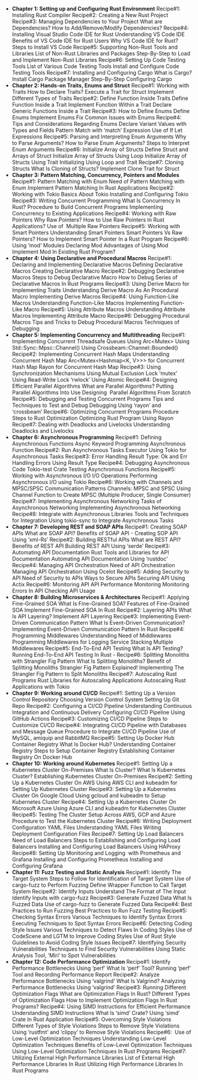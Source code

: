 -  **Chapter 1: Setting up and Configuring Rust Environment**
		Recipe#1: Installing Rust Compiler
		Recipe#2: Creating a New Rust Project
		Recipe#3: Managing Dependencies to Your Project
		What are Dependencies?
		How to Add/Remove/Modify Dependencies?
		Recipe#4: Installing Visual Studio Code IDE for Rust
		Understanding VS Code IDE
		Benefits of VS Code IDE for Rust Users
		Why VS Code IDE for Rust?
		Steps to Install VS Code
		Recipe#5: Supporting Non-Rust Tools and Libraries
		List of Non-Rust Libraries and Packages
		Step-By-Step to Load and Implement Non-Rust Libraries
		Recipe#6: Setting Up Code Testing Tools
		List of Various Code Testing Tools
		Install and Configure Code Testing Tools
		Recipe#7: Installing and Configuring Cargo
		What is Cargo?
		Install Cargo Package Manager
		Step-By-Step Configuring Cargo
- **Chapter 2: Hands-on Traits, Enums and Struct**
		Recipe#1: Working with Traits
		How to Declare Traits?
		Execute a Trait for Struct
		Implement Different Types of Traits
		Recipe#2: Define Function Inside Traits
		Define Function Inside a Trait
		Implement Function Within a Trait
		Declare Generic Functions Inside a Trait
		Recipe#3: How to Define Enums
		Define Enums
		Implement Enums
		Fix Common Issues with Enums
		Recipe#4: Tips and Considerations Regarding Enums
		Declare Variant Values with Types and Fields
		Pattern Match with ‘match’ Expression
		Use of If Let Expressions
		Recipe#5: Parsing and Interpreting Enum Arguments
		Why to Parse Arguments?
		How to Parse Enum Arguments?
		Steps to Interpret Enum Arguments
		Recipe#6: Initialize Array of Structs
		Define Struct and Arrays of Struct
		Initialize Array of Structs Using Loop
		Initialize Array of Structs Using Trait
		Initializing Using Loop and Trait
		Recipe#7: Cloning Structs
		What Is Cloning of Structs?
		Implement Clone Trait for Struct
- **Chapter 3: Pattern Matching, Concurrency, Pointers and Modules**
		Recipe#1: Pattern Matching with Enum
		Need of Pattern Matching with Enum
		Implement Pattern Matching In Rust Applications
		Recipe#2: Working with Tokio
		Basics About Tokio
		Installing and Configuring Tokio
		Recipe#3: Writing Concurrent Programming
		What Is Concurrency In Rust?
		Procedure to Build Concurrent Programs
		Implementing Concurrency to Existing Applications
		Recipe#4: Working with Raw Pointers
		Why Raw Pointers?
		How to Use Raw Pointers In Rust Applications?
		Use of  Multiple Raw Pointers
		Recipe#5: Working with Smart Pointers
		Understanding Smart Pointers
		Smart Pointers Vs Raw Pointers?
		How to Implement Smart Pointer In a Rust Program
		Recipe#6: Using ‘mod’ Modules
		Declaring Mod
		Advantages of Using Mod
		Implement Mod In Existing Rust Program?
- **Chapter 4: Using Declarative and Procedural Macros**
		Recipe#1: Declaring and Implementing Declarative Macros
		Defining Declarative Macros
		Creating Declarative Macro
		Recipe#2: Debugging Declarative Macros
		Steps to Debug Declarative Macro
		How to Debug Series of Declarative Macros In Rust Programs
		Recipe#3: Using Derive Macro for Implementing Traits
		Understanding Derive Macro As An Procedural Macro
		Implementing Derive Macros
		Recipe#4: Using Function-Like Macros
		Understanding Function-Like Macros
		Implementing Function-Like Macro
		Recipe#5: Using Attribute Macros
		Understanding Attribute Macros
		Implementing Attribute Macro
		Recipe#6: Debugging Procedural Macros
		Tips and Tricks to Debug Procedural Macros
		Techniques of Debugging
- **Chapter 5: Implementing Concurrency and Multithreading**
	  Recipe#1: Implementing Concurrent Threadsafe Queues
	  Using Arc<Mutex<T>>
	  Using Std::Sync::Mpsc::Channel()
	  Using Crossbeam::Channel::Bounded()
	  Recipe#2: Implementing Concurrent Hash Maps
	  Understanding Concurrent Hash Map
	  Arc<Mutex<Hashmap<K, V>>> for Concurrent Hash Map
	  Rayon for Concurrent Hash Map
	  Recipe#3: Using Synchronization Mechanisms
	  Using Mutual Exclusion Lock ‘mutex’
	  Using Read-Write Lock ‘rwlock’
	  Using Atomic
	  Recipe#4: Designing Efficient Parallel Algorithms
	  What are Parallel Algorithms?
	  Putting Parallel Algorithms Into Use
	  Designing  Parallel Algorithms From Scratch
	  Recipe#5: Debugging and Testing Concurrent Programs
	  Tips and Techniques to Test and Debug
	  Debugging Using ‘rayon’ and ‘crossbeam’
	  Recipe#6: Optimizing Concurrent Programs
	  Procedure Steps to Rust Optimization
	  Optimizing Rust Program Using Rayon
	  Recipe#7: Dealing with Deadlocks and Livelocks
	  Understanding Deadlocks and Livelocks
- **Chapter 6: Asynchronous Programming**
		Recipe#1: Defining Asynchronous Functions
		Async Keyword
		Programming Asynchronous Function
		Recipe#2: Run Asynchronous Tasks
		Executor
		Using Tokio for Asynchronous Tasks
		Recipe#3: Error Handling
		Result Type: Ok and Err
		Handling Errors Using Result Type
		Recipe#4: Debugging Asynchronous Code
		Tokio-test Crate
		Testing Asynchronous Functions
		Recipe#5: Working with Asynchronous I/O
		I/O Operations
		Performing Asynchronous I/O using Tokio
		Recipe#6: Working with Channels and MPSC/SPSC Communication Patterns
		Channels: MPSC and SPSC
		Using Channel Function to Create MPSC (Multiple Producer, Single Consumer)
		Recipe#7: Implementing Asynchronous Networking
		Tasks of Asynchronous Networking
		Implementing Asynchronous Networking
		Recipe#8: Integrate with Asynchronous Libraries
		Tools and Techniques for Integration
		Using tokio-sync to Integrate Asynchronous Tasks
- **Chapter 7: Developing REST and SOAP APIs**
		Recipe#1: Creating SOAP APIs
		What are SOAP API?
		Benefits of SOAP API -
		Creating SOP API Using ‘xml-Rs’
		Recipe#2: Building RESTful APIs
		What are REST API?
		Benefits of REST API
		Building REST API Using ‘serde’
		Recipe#3: Automating API Documentation
		Rust Tools and Libraries for API Documentation
		Automating API Documentation Using ‘rustdoc’
		Recipe#4: Managing API Orchestration
		Need of API Orchestration
		Managing API Orchestration Using Ocelot
		Recipe#5: Adding Security to API
		Need of Security to APIs
		Ways to Secure APIs
		Securing API Using Actix
		Recipe#6: Monitoring API
		API Performance Monitoring
		Monitoring Errors In API
		Checking API Usage
- **Chapter 8: Building Microservices & Architectures**
		Recipe#1: Applying Fine-Grained SOA
		What Is Fine-Grained SOA?
		Features of Fine-Grained SOA
		Implement Fine-Grained SOA In Rust
		Recipe#2: Layering APIs
		What Is API Layering?
		Implement API Layering
		Recipe#3: Implementing Event-Driven Communication Pattern
		What Is Event-Driven Communication?
		Implementing Event-Driven Communication Pattern In Rust
		Recipe#4: Programming Middlewares
		Understanding Need of Middlewares
		Programming Middlewares for Logging Service
		Stacking Multiple Middlewares
		Recipe#5: End-To-End API Testing
		What Is API Testing?
		Running End-To-End API Testing In Rust -
		Recipe#6: Splitting Monoliths with Strangler Fig Pattern
		What Is Splitting Monoliths?
		Benefit of Splitting Monoliths
		Strangler Fig Pattern Explained!
		Implementing The Strangler Fig Pattern to Split Monoliths
		Recipe#7: Autoscaling Rust Programs
		Rust Libraries for Autoscaling Applications
		Autoscaling Rust Applications with Tokio
- **Chapter 9: Working around CI/CD**
		Recipe#1: Setting Up a Version Control Repository
		Choosing Version Control System
		Setting Up Git Repo
		Recipe#2: Configuring a CI/CD Pipeline
		Understanding Continuous Integration and Continuous Delivery
		Configuring CI/CD Pipeline Using GitHub Actions
		Recipe#3: Customizing CI/CD Pipeline
		Steps to Customize CI/CD
		Recipe#4: Integrating CI/CD Pipeline with Databases and Message Queue
		Procedure to Integrate CI/CD Pipeline
		Use of MySQL, amiquip and RabbitMQ
		Recipe#5: Setting Up Docker Hub Container Registry
		What Is Docker Hub?
		Understanding Container Registry
		Steps to Setup Container Registry
		Establishing Container Registry On Docker Hub
- **Chapter 10: Working around Kubernetes**
		Recipe#1: Setting Up a Kubernetes Cluster On-Premises
		What Is Cluster?
		What Is Kubernetes Cluster?
		Establishing Kubernetes Cluster On-Premises
		Recipe#2: Setting Up a Kubernetes Cluster On AWS
		Using AWS CLI and kubeadm for Setting Up Kubernetes Cluster
		Recipe#3: Setting Up a Kubernetes Cluster On Google Cloud
		Using gcloud and kubeadm to Setup Kubernetes Cluster
		Recipe#4: Setting Up a Kubernetes Cluster On Microsoft Azure
		Using Azure CLI and kubeadm for Kubernetes Cluster
		Recipe#5: Testing The Cluster Setup Across AWS, GCP and Azure
		Procedure to Test the Kubernetes Cluster
		Recipe#6: Writing Deployment Configuration YAML Files
		Understanding YAML Files
		Writing Deployment Configuration Files
		Recipe#7: Setting Up Load Balancers
		Need of Load Balancers
		Steps to Establishing and Configuring Load Balancers
		Installing and Configuring Load Balancers Using HAProxy
		Recipe#8: Setting Up Monitoring and Logging  with Prometheus and Grafana
		Installing and Configuring Prometheus
		Installing and Configuring Grafana
- **Chapter 11: Fuzz Testing and Static Analysis**
		Recipe#1: Identify The Target System
		Steps to Follow for Identification of Target System
		Use of cargo-fuzz to Perform Fuzzing
		Define Wrapper Function to Call Target System
		Recipe#2: Identify Inputs
		Understand The Format of The Input
		Identify Inputs with cargo-fuzz
		Recipe#3: Generate Fuzzed Data
		What Is Fuzzed Data
		Use of cargo-fuzz to Generate Fuzzed Data
		Recipe#4: Best Practices to Run Fuzzing
		Best Practices to Run Fuzz Testing
		Recipe#5: Checking Syntax Errors
		Various Techniques to Identify Syntax Errors
		Executing Techniques to Spot Syntax Errors
		Recipe#6: Detecting Coding Style Issues
		Various Techniques to Detect Flaws In Coding Styles
		Use of CodeScene and LGTM to Improve Coding Styles
		Use of Rust Style Guidelines to Avoid Coding Style Issues
		Recipe#7: Identifying Security Vulnerabilities
		Techniques to Find Security Vulnerabilities
		Using Static Analysis Tool, ‘Miri’ to Spot Vulnerabilities
- **Chapter 12: Code Performance Optimization**
    Recipe#1: Identify Performance Bottlenecks Using ‘perf’
	What Is ‘perf’ Tool?
	Running ‘perf’ Tool and Recording Performance Report
	Recipe#2: Analyze Performance Bottlenecks Using ‘valgrind’
	What Is Valgrind?
	Analyzing Performance Bottlenecks Using ‘valgrind’
	Recipe#3: Running Different Optimization Flags
	What are Optimization Flags In Rust?
	Different Types of Optimization Flags
	How to Implement Optimization Flags In Rust Programs?
	Recipe#4: Using SIMD Instructions for Efficient Performance
	Understanding SIMD Instructions
	What Is ‘simd’ Crate?
	Using ‘simd’ Crate In Rust Application
	Recipe#5: Overcoming Style Violations
	Different Types of Style Violations
	Steps to Remove Style Violations
	Using ‘rustfmt’ and ‘clippy’ to Remove Style Violations
	Recipe#6:  Use of Low-Level Optimization Techniques
	Understanding Low-Level Optimization Techniques
	Benefits of Low-Level Optimization Techniques
	Using Low-Level Optimization Techniques In Rust Programs
	Recipe#7: Utilizing External High Performance Libraries
	List of External High Performance Libraries In Rust
	Utilizing High Performance Libraries In Rust Programs
